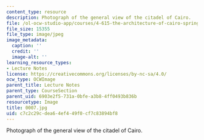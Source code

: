 ```yaml
---
content_type: resource
description: Photograph of the general view of the citadel of Cairo.
file: /ol-ocw-studio-app/courses/4-615-the-architecture-of-cairo-spring-2002/c7c2c29cdea64ef449f0cf7c83894bf8_0007.jpg
file_size: 15355
file_type: image/jpeg
image_metadata:
  caption: ''
  credit: ''
  image-alt: ''
learning_resource_types:
- Lecture Notes
license: https://creativecommons.org/licenses/by-nc-sa/4.0/
ocw_type: OCWImage
parent_title: Lecture Notes
parent_type: CourseSection
parent_uid: 6903e2f5-731a-0bfe-a3b8-4ff0493b836b
resourcetype: Image
title: 0007.jpg
uid: c7c2c29c-dea6-4ef4-49f0-cf7c83894bf8
---
```

Photograph of the general view of the citadel of Cairo.